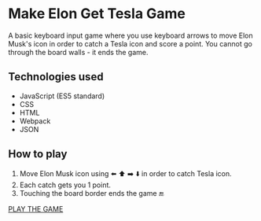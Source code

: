 # Make Elon Get Tesla Game

A basic keyboard input game where you use keyboard arrows to move Elon Musk's icon in order to catch a Tesla icon and score a point. You cannot go through the board walls - it ends the game.

## Technologies used

* JavaScript (ES5 standard)
* CSS
* HTML
* Webpack
* JSON

## How to play

1. Move Elon Musk icon using :arrow_left: :arrow_up: :arrow_right: :arrow_down: in order to catch Tesla icon.
2. Each catch gets you 1 point.
3. Touching the board border ends the game :end:

[PLAY THE GAME](https://oliwiah.github.io/Make_Elon_Get_Tesla_Game/)
